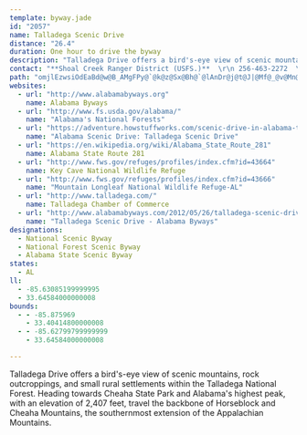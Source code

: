 ```yaml
---
template: byway.jade
id: "2057"
name: Talladega Scenic Drive
distance: "26.4"
duration: One hour to drive the byway
description: "Talladega Drive offers a bird's-eye view of scenic mountains, rock outcroppings, and small rural settlements within the Talladega National Forest. Heading towards Cheaha State Park and Alabama's highest peak, with an elevation of 2,407 feet, travel the backbone of Horseblock and Cheaha Mountains, the southernmost extension of the Appalachian Mountains."
contact: "**Shoal Creek Ranger District (USFS.)**  \r\n 256-463-2272  \r\n\r\n"
path: "omjlEzwsiOdEaBd@w@B_AMgFPy@`@k@z@Sx@Bh@`@lAnDr@j@t@J|@Mf@_@v@Mn@@h@X\\d@PfADfCE|@Uj@Y`@o@^mDxA_@d@Yt@Er@H|@h@fAr@v@dAnBD|CiDvLSpAHfAPb@r@t@t@X|IJz@Jz@f@b@l@RlAOdAYdA_AjBo@~BIbKTr@d@v@v@f@rCJjCClAPb@Px@t@d@|@fBfFhBrDbBnApOpHvBxCnBxD~@x@bALvFe@bBVZTpEjH`@zBHdCRlAj@`A`Ad@pA?`DsAfE?nCd@`CfA|JxGlAf@nA^hC^t@Vr_@nGxAd@hA~@t@jAhCpJ`BrCbEdE~UhTfAtAh@pATfAh@rKNx@f@lAtDlEb@|@xHd]r@`BlArAbAd@`CJvv@s@lBLnAf@nA~@~H`IfBjAzFxChAfAx@vA^fAbD`P\\nAp@vA`BxApAl@fBPd`@e@|@FnA\\hAf@n@j@`FtF|H`MvLtOfF|IlDvI|AnCtDdFpC`D~@x@`Bz@jA\\xCZ`DS`KuChAS~A?l@JlBl@`Al@hAxAfCfFxArDn@xBfAtFtFd_@lAfErCrHjMzS|AlB`Ar@lAd@rBZlETr@HtBv@vB`BbE`EZh@\\fAb@zJf@~C`FhPx@dAr@^bANrDNt@TnAbAbM|Rd@p@lEfEf@t@p@~AxBrJRj@~@tA|AjA~@Z`Hp@bCl@xAp@hAr@hCrClBnDpFrLvKd]xApCbBtBtFjF`EfCzX`Lj@`@|@dAtArBx@j@lAXbEWx@H~@Zx@p@Zf@jGfKfCrBvHxCn@^j@j@tHjJlGrGrExDdC~AfCpArPbFfHxAlI\\`C`Ax@p@d@z@jE`Nr@`B`AvAlC`DlAfAtAx@xAd@~AVdKr@bEr@|D|@tAx@fAlAr@fB^pBxDf_@d@jBb@t@~A~ApCbAtAt@~HlI~AdAnATh@?vGy@rAJ~@d@^^b@fAn@xHExBa@xA_DnE[v@Y~AC`BN~AlBhGbElMx@`BZb@vA~@bARt@@r@GhBq@vIuGfBw@t@MnBBvBl@bC~AhAfAnBtCpA|Cv@lELrBYjA_@`@i@LsDRwDrCo@v@Y~@O~@D`AXv@p@l@b@JfCTh@GxCgBjCQnASh@k@nAsBr@_@f@Af@Lt@r@pI`PhAdBfB`AxDrAvIxD~@x@\\x@Hr@IrAcA~F_@`D@jFXnCl@lCbE`L?r@U~@i@p@gLxDcAByEu@sISu@LUPIXPlAp@rA^^n@X`GpAZLT`AEb@eA`COz@J~@XjAx@~AbD~CfExBhBn@bDj@x@B|BKbDi@rG[nBJbO~DrDZrB~@jElCvAjAjCbDxArCbCbB~A~AhAlAlArB~DhHx@lBr@hCrAtGj@zAr@lAzp@bw@`F|GrDtGdQ``@fBjCxA`BrC|Bxt@x_@`BdAbBdBzg@hp@xDbH|@~@fK`IbBdBd@`A\\pBh@~]j@lEbAjElF|Nx@~A~@~@lIfD|A^dADdHa@x@H`D~AdFlGvB|AtB`@zFEpJxBr@ArF}An@g@hB_C~@a@tKw@bBJnAX"
websites: 
  - url: "http://www.alabamabyways.org"
    name: Alabama Byways
  - url: "http://www.fs.usda.gov/alabama/"
    name: "Alabama's National Forests"
  - url: "https://adventure.howstuffworks.com/scenic-drive-in-alabama-talladega-scenic-drive-ga.htm"
    name: "Alabama Scenic Drive: Talladega Scenic Drive"
  - url: "https://en.wikipedia.org/wiki/Alabama_State_Route_281"
    name: Alabama State Route 281
  - url: "http://www.fws.gov/refuges/profiles/index.cfm?id=43664"
    name: Key Cave National Wildlife Refuge
  - url: "http://www.fws.gov/refuges/profiles/index.cfm?id=43666"
    name: "Mountain Longleaf National Wildlife Refuge-AL"
  - url: "http://www.talladega.com/"
    name: Talladega Chamber of Commerce
  - url: "http://www.alabamabyways.com/2012/05/26/talladega-scenic-drive/"
    name: "Talladega Scenic Drive - Alabama Byways"
designations: 
  - National Scenic Byway
  - National Forest Scenic Byway
  - Alabama State Scenic Byway
states: 
  - AL
ll: 
  - -85.63085199999995
  - 33.64584000000008
bounds: 
  - - -85.875969
    - 33.40414800000008
  - - -85.62799799999999
    - 33.64584000000008

---
```


Talladega Drive offers a bird's-eye view of scenic mountains, rock outcroppings, and small rural settlements within the Talladega National Forest. Heading towards Cheaha State Park and Alabama's highest peak, with an elevation of 2,407 feet, travel the backbone of Horseblock and Cheaha Mountains, the southernmost extension of the Appalachian Mountains.